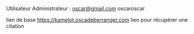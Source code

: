 Utilisateur Administrateur : 
oscar@gmail.com
oscaroscar

lien de base
https://kamelot.oscadeberranger.com
lien pour récupérer une citation
